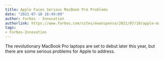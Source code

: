 ```yaml
---
title: Apple Faces Serious MacBook Pro Problems
date: "2021-07-10 16:49:09"
author: Forbes - Innovation
authorlink: https://www.forbes.com/sites/ewanspence/2021/07/10/apple-macbook-pro-macbook-air-m1-m1x-m2-specs-release-date-delay-display-problems/
tags:
- Forbes-Innovation
---
```

The revolutionary MacBook Pro laptops are set to debut later this year, but there are some serious problems for Apple to address.